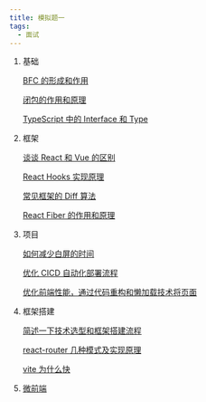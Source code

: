 ```yaml
---
title: 模拟题一
tags:
  - 面试
---
```


1.  基础

    [BFC 的形成和作用](../base/BFC的形成和作用.md)

    [闭包的作用和原理](../base/闭包的作用和原理.md)

    [TypeScript 中的 Interface 和 Type](../base/TypeScript中的Interface和Type.md)

2.  框架

    [谈谈 React 和 Vue 的区别](../framework/谈谈React和Vue的区别.md)

    [React Hooks 实现原理](../framework/ReactHooks实现原理.md)

    [常见框架的 Diff 算法](../framework/常见框架的Diff算法.md)

    [React Fiber 的作用和原理](../framework/ReactFiber的作用和原理.md)

3.  项目

    [如何减少白屏的时间](../other/如何减少白屏的时间.md)

    [优化 CICD 自动化部署流程](../other/优化CICD自动化部署流程.md)

    [优化前端性能，通过代码重构和懒加载技术将页面](../other/优化前端性能通过代码重构和懒加载技术将页面.md)

4.  框架搭建

    [简述一下技术选型和框架搭建流程](../other/简述一下技术选型和框架搭建流程.md)

    [react-router 几种模式及实现原理](../framework/react-router几种模式及实现原理.md)

    [vite 为什么快](../other/vite为什么快.md)

5.  [微前端](../framework/微前端.md)
